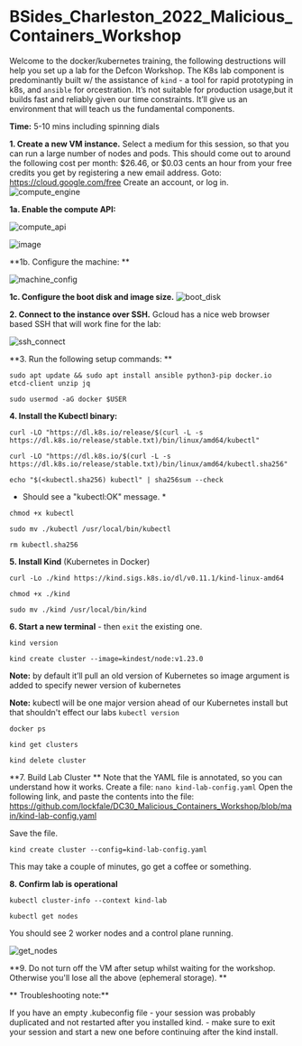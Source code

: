 # BSides_Charleston_2022_Malicious_Containers_Workshop


Welcome to the docker/kubernetes training, the following destructions will help you set up a lab for the Defcon Workshop. The K8s lab component is predominantly built w/ the assistance of `kind` - a tool for rapid prototyping in k8s, and `ansible` for orcestration. It’s not suitable for production usage,but it builds fast and reliably given our time constraints. It’ll give us an environment that will teach us the fundamental components. 


**Time:** 5-10 mins including spinning dials


**1. Create a new VM instance.** Select a medium for this session, so that you can run a large number of nodes and pods. 
This should come out to around the following cost per month: $26.46, or $0.03 cents an hour from your free credits you get by registering a new email address. 
        Goto: https://cloud.google.com/free 
        Create an account, or log in. 
![compute_engine](https://user-images.githubusercontent.com/32903188/182159860-24dde591-f87f-4e70-8df1-be6e27455108.png)

**1a. Enable the compute API:** 

![compute_api](https://user-images.githubusercontent.com/32903188/182159962-e40dd9f9-d7d1-4410-957a-e03ca309e653.png)

![image](https://user-images.githubusercontent.com/32903188/182160064-ae2c5d3e-baaf-48a5-85ba-8f01c88b511f.png)

**1b. Configure the machine: ** 

![machine_config](https://user-images.githubusercontent.com/32903188/182160209-e7609477-f3e6-4c77-b2de-ad1a17b886c4.png)

**1c. Configure the boot disk and image size.** 
![boot_disk](https://user-images.githubusercontent.com/32903188/182160383-ebeb8930-ab12-4a36-8595-ba71622ce26c.png)


**2. Connect to the instance over SSH.** Gcloud has a nice web browser based SSH that will work fine for the lab: 

![ssh_connect](https://user-images.githubusercontent.com/32903188/182160599-ac61a507-3f02-4a3f-865f-39416aed9e31.png)

**3. Run the following setup commands: ** 

`sudo apt update && sudo apt install ansible python3-pip docker.io etcd-client unzip jq`

`sudo usermod -aG docker $USER`


**4. Install the Kubectl binary:**

 `curl -LO "https://dl.k8s.io/release/$(curl -L -s https://dl.k8s.io/release/stable.txt)/bin/linux/amd64/kubectl"` 

 `curl -LO "https://dl.k8s.io/$(curl -L -s https://dl.k8s.io/release/stable.txt)/bin/linux/amd64/kubectl.sha256"`

 `echo "$(<kubectl.sha256) kubectl" | sha256sum --check`

* Should see a "kubectl:OK" message. *
 
 `chmod +x kubectl` 
 
 `sudo mv ./kubectl /usr/local/bin/kubectl` 
 
 `rm kubectl.sha256` 
 
 **5. Install Kind** (Kubernetes in Docker) 
 
 `curl -Lo ./kind https://kind.sigs.k8s.io/dl/v0.11.1/kind-linux-amd64` 
 
 `chmod +x ./kind`
 
 `sudo mv ./kind /usr/local/bin/kind ` 
   
  
  **6. Start a new terminal** - then `exit` the existing one. 
  
  `kind version` 
  
  `kind create cluster --image=kindest/node:v1.23.0` 
  
  
**Note:** by default it’ll pull an old version of Kubernetes so image argument is added to specify newer version of 
kubernetes

**Note:** kubectl will be one major version ahead of our Kubernetes install but that shouldn't effect our labs
`kubectl version`

`docker ps`

`kind get clusters` 


`kind delete cluster` 


**7. Build Lab Cluster ** 
Note that the YAML file is annotated, so you can understand how it works. 
 Create a file: 
 `nano kind-lab-config.yaml` 
 Open the following link, and paste the contents into the file: [https://github.com/lockfale/DC30_Malicious_Containers_Workshop/blob/main/kind-lab-config.yaml ](https://raw.githubusercontent.com/lockfale/Malicious_Containers_Workshop/main/Bsides_Charleston_22/kind-lab-config.yaml)
 
 Save the file. 
 
 `kind create cluster --config=kind-lab-config.yaml` 
 
 This may take a couple of minutes, go get a coffee or something. 
 
 **8. Confirm lab is operational**
 
 `kubectl cluster-info --context kind-lab`

`kubectl get nodes`

You should see 2 worker nodes and a control plane running.
 
![get_nodes](https://user-images.githubusercontent.com/32903188/182169551-f2564d91-33e9-4cc6-b4f2-ba9f9cd62834.png)


**9. Do not turn off the VM after setup whilst waiting for the workshop. Otherwise you'll lose all the above (ephemeral storage). ** 

  
   

** Troubleshooting note:**

If you have an empty .kubeconfig file - your session was probably duplicated and not restarted after you installed kind. - make sure to exit your session and start a new one before continuing after the kind install.





